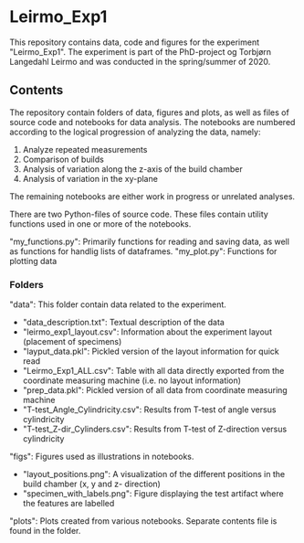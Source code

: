 # Leirmo_Exp1
This repository contains data, code and figures for the experiment "Leirmo_Exp1".
The experiment is part of the PhD-project og Torbjørn Langedahl Leirmo and was conducted in the spring/summer of 2020.


## Contents
The repository contain folders of data, figures and plots, as  well as files of source code and notebooks for data analysis.
The notebooks are numbered according to the logical progression of analyzing the data, namely:

1. Analyze repeated measurements
2. Comparison of builds
3. Analysis of variation along the z-axis of the build chamber
4. Analysis of variation in the xy-plane

The remaining notebooks are either work in progress or unrelated analyses.

There are two Python-files of source code. These files contain utility functions used in one or more of the notebooks.

"my_functions.py": Primarily functions for reading and saving data, as well as functions for handlig lists of dataframes.
"my_plot.py": Functions for plotting data


### Folders
"data": This folder contain data related to the experiment.
 - "data_description.txt": Textual description of the data
 - "leirmo_exp1_layout.csv": Information about the experiment layout (placement of specimens)
 - "layput_data.pkl": Pickled version of the layout information for quick read
 - "Leirmo_Exp1_ALL.csv": Table with all data directly exported from the coordinate measuring machine (i.e. no layout information)
 - "prep_data.pkl": Pickled version of all data from coordinate measuring machine
 - "T-test_Angle_Cylindricity.csv": Results from T-test of angle versus cylindricity
 - "T-test_Z-dir_Cylinders.csv": Results from T-test of Z-direction versus cylindricity
 
"figs": Figures used as illustrations in notebooks.
 - "layout_positions.png": A visualization of the different positions in the build chamber (x, y and z- direction)
 - "specimen_with_labels.png": Figure displaying the test artifact where the features are labelled
 
"plots": Plots created from various notebooks. Separate contents file is found in the folder.
